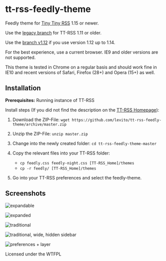 tt-rss-feedly-theme
===================

Feedly theme for [Tiny Tiny RSS](https://git.tt-rss.org/git/tt-rss/wiki) 1.15 or newer.

Use the [legacy branch](https://github.com/levito/tt-rss-feedly-theme/tree/legacy) for TT-RSS 1.11 or older.

Use the [branch v1.12](https://github.com/levito/tt-rss-feedly-theme/tree/v1.12) if you use version 1.12 up to 1.14.

For the best experience, use a current browser. IE9 and older versions are not supported.

This theme is tested in Chrome on a regular basis and should work fine in IE10 and recent versions of Safari, Firefox (28+) and Opera (15+) as well.

## Installation

**Prerequisites:** Running instance of TT-RSS

Install steps (If you did not find the description on the [TT-RSS Homepage](https://git.tt-rss.org/git/tt-rss/wiki/Themes)):

1. Download the ZIP-File: `wget https://github.com/levito/tt-rss-feedly-theme/archive/master.zip`
2. Unzip the ZIP-File: `unzip master.zip`
3. Change into the newly created folder: `cd tt-rss-feedly-theme-master`
4. Copy the relevant files into your TT-RSS folder:

    * `cp feedly.css feedly-night.css [TT-RSS_Home]/themes`
    * `cp -r feedly/ [TT-RSS_Home]/themes`

5. Go into your TT-RSS preferences and select the feedly-theme.

## Screenshots

![expandable](https://raw.github.com/levito/tt-rss-feedly-theme/master/feedly-screenshots/feedly-expandable.png?130826)

![expanded](https://raw.github.com/levito/tt-rss-feedly-theme/master/feedly-screenshots/feedly-expanded.png?130826)

![traditional](https://raw.github.com/levito/tt-rss-feedly-theme/master/feedly-screenshots/feedly-traditional.png?130826)

![traditional, wide, hidden sidebar](https://raw.github.com/levito/tt-rss-feedly-theme/master/feedly-screenshots/feedly-traditional-widescreen.png?130826)

![preferences + layer](https://raw.github.com/levito/tt-rss-feedly-theme/master/feedly-screenshots/feedly-prefs-layer.png?130826)

Licensed under the WTFPL
